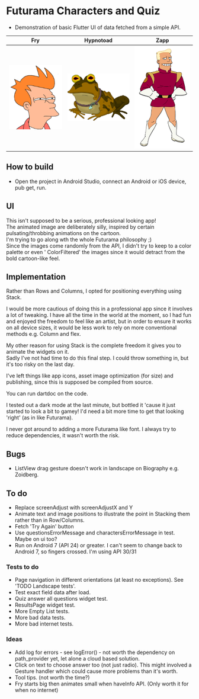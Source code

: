 # Futurama Characters and Quiz

- Demonstration of basic Flutter UI of data fetched from a simple API.

| Fry  | Hypnotoad | Zapp |
| ------------- | ------------- | ------------- |
| <img src="https://github.com/paulsump/futurama_quiz/blob/5cb265aac059b56153f73e9c09201f0418134a24/images/fry.png" width="248"> | <img src="https://github.com/paulsump/futurama_quiz/blob/5cb265aac059b56153f73e9c09201f0418134a24/images/hypnotoad.png" width="248"> | <img src="https://github.com/paulsump/futurama_quiz/blob/5cb265aac059b56153f73e9c09201f0418134a24/images/zapp.png" width="248"> |

## How to build

- Open the project in Android Studio, connect an Android or iOS device, pub get, run.

## UI

This isn't supposed to be a serious, professional looking app!  
The animated image are deliberately silly, inspired by certain pulsating/throbbing animations on the
cartoon.  
I'm trying to go along wth the whole Futurama philosophy ;)  
Since the images come randomly from the API, I didn't try to keep to a color palette or even '
ColorFiltered' the images since it would detract from the bold cartoon-like feel.

## Implementation

Rather than Rows and Columns, I opted for positioning everything using Stack.

I would be more cautious of doing this in a professional app since it involves a lot of tweaking. I
have all the time in the world at the moment, so I had fun and enjoyed the freedom to feel like an
artist, but in order to ensure it works on all device sizes, it would be less work to rely on more
conventional methods e.g. Column and flex.

My other reason for using Stack is the complete freedom it gives you to animate the widgets on it.  
Sadly I've not had time to do this final step. I could throw something in, but it's too risky on the
last day.

I've left things like app icons, asset image optimization (for size) and publishing, since this is
supposed be compiled from source.

You can run dartdoc on the code.

I tested out a dark mode at the last minute, but bottled it 'cause it just started to look a bit to
gamey!  I'd need a bit more time to get that looking 'right' (as in like Futurama).

I never got around to adding a more Futurama like font. I always try to reduce dependencies, it
wasn't worth the risk.

## Bugs

- ListView drag gesture doesn't work in landscape on Biography e.g. Zoidberg.

## To do

- Replace screenAdjust with screenAdjustX and Y
- Animate text and image positions to illustrate the point in Stacking them rather than in
  Row/Columns.
- Fetch 'Try Again' button
- Use questionsErrorMessage and charactersErrorMessage in test. Maybe on ui too?
- Run on Android 7 (API 24) or greater. I can't seem to change back to Android 7, so fingers
  crossed. I'm using API 30/31

### Tests to do

- Page navigation in different orientations (at least no exceptions). See 'TODO Landscape tests'.
- Test exact field data after load.
- Quiz answer all questions widget test.
- ResultsPage widget test.
- More Empty List tests.
- More bad data tests.
- More bad internet tests.

### Ideas

- Add log for errors - see logError() - not worth the dependency on path_provider yet, let alone a
  cloud based solution.
- Click on text to choose answer too (not just radio). This might involved a Gesture handler which
  could cause more problems than it's worth.
- Tool tips. (not worth the time?)
- Fry starts big then animates small when haveInfo API. (Only worth it for when no internet)
